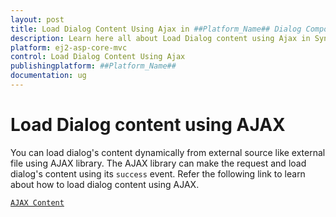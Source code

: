 ```yaml
---
layout: post
title: Load Dialog Content Using Ajax in ##Platform_Name## Dialog Component
description: Learn here all about Load Dialog content using Ajax in Syncfusion ##Platform_Name## Dialog component of Syncfusion Essential JS 2 and more.
platform: ej2-asp-core-mvc
control: Load Dialog Content Using Ajax
publishingplatform: ##Platform_Name##
documentation: ug
---
```



# Load Dialog content using AJAX

You can load dialog's content dynamically from external source like external file using AJAX library. The AJAX library can make the request and load dialog's content using its `success` event. Refer the following link to learn about how to load dialog content using AJAX.

[`AJAX Content`](https://ej2.syncfusion.com/aspnetcore/Dialog/AjaxContent#/material)